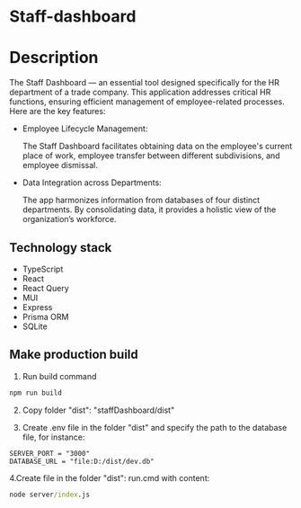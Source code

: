 # Staff-dashboard

# Description

The Staff Dashboard — an essential tool designed specifically for the HR department of a trade company. This application addresses critical HR functions, ensuring efficient management of employee-related processes. Here are the key features:

- Employee Lifecycle Management:

  The Staff Dashboard facilitates obtaining data on the employee's current place of work, employee transfer between different subdivisions, and employee dismissal.

- Data Integration across Departments:

  The app harmonizes information from databases of four distinct departments.
  By consolidating data, it provides a holistic view of the organization’s workforce.

## Technology stack

- TypeScript
- React
- React Query
- MUI
- Express
- Prisma ORM
- SQLite

## Make production build

1. Run build command

```bash
npm run build
```

2. Copy folder "dist": "staffDashboard/dist"

3. Create .env file in the folder "dist" and specify the path to the database file, for instance:

```env
SERVER_PORT = "3000"
DATABASE_URL = "file:D:/dist/dev.db"
```

4.Create file in the folder "dist": run.cmd with content:

```cmd
node server/index.js
```
